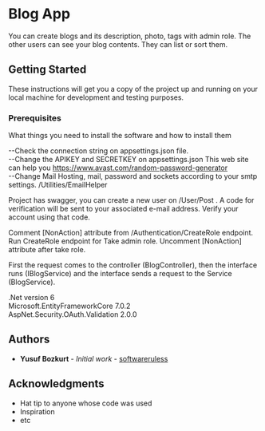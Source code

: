 # Blog App

You can create blogs and its description, photo, tags with admin role. The other users can see your blog contents. They can list or sort them.

## Getting Started

These instructions will get you a copy of the project up and running on your local machine for development and testing purposes.

### Prerequisites

What things you need to install the software and how to install them

--Check the connection string on appsettings.json file. <br>
--Change the APIKEY and SECRETKEY on appsettings.json This web site can help you https://www.avast.com/random-password-generator <br>
--Change Mail Hosting, mail, password and sockets according to your smtp settings. /Utilities/EmailHelper <br>

Project has swagger, you can create a new user on /User/Post . A code for verification will be sent to your associated e-mail address. Verify your account using that code.

Comment [NonAction] attribute from /Authentication/CreateRole endpoint. Run CreateRole endpoint for Take admin role. Uncomment [NonAction] attribute after take role.

First the request comes to the controller (BlogController), then the interface runs (IBlogService) and the interface sends a request to the Service (BlogService).

.Net version 6 <br>
Microsoft.EntityFrameworkCore 7.0.2 <br>
AspNet.Security.OAuth.Validation 2.0.0 <br>

## Authors

* **Yusuf Bozkurt** - *Initial work* - [softwareruless](https://github.com/softwareruless)

## Acknowledgments

* Hat tip to anyone whose code was used
* Inspiration
* etc
